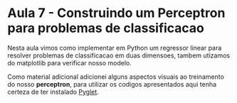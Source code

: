 
# Aula 7 - Construindo um Perceptron para problemas de classificacao

Nesta aula vimos como implementar em Python um regressor linear para resolver problemas de classificacao em duas dimensoes, tambem utizamos do matplotlib para
verificar nosso modelo.

Como material adicional adicionei alguns aspectos visuais ao treinamento do nosso **perceptron**, para utilizar os codigos apresentados aqui
tenha certeza de ter instalado [Pyglet](https://planetpython.org/).

